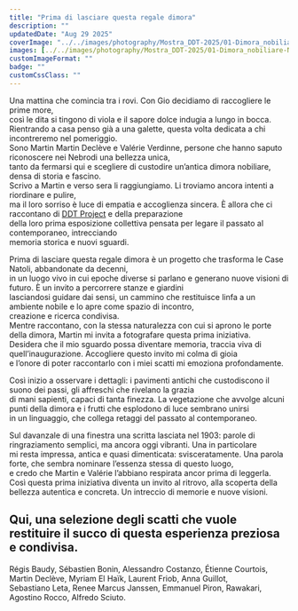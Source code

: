 ```yaml
---
title: "Prima di lasciare questa regale dimora"
description: ""
updatedDate: "Aug 29 2025"
coverImage: "../../images/photography/Mostra_DDT-2025/01-Dimora_nobiliare-Natoli-villa-Mostra-Opening-inaugurazione_collettiva_artistica-DDT_Project-Romei-Mistretta-Messina-arte_comtemporanea-dimora_nobiliare-villa-panorama.JPG"
images: [../../images/photography/Mostra_DDT-2025/01-Dimora_nobiliare-Natoli-villa-Mostra-Opening-inaugurazione_collettiva_artistica-DDT_Project-Romei-Mistretta-Messina-arte_comtemporanea-dimora_nobiliare-villa-panorama.JPG,../../images/photography/Mostra_DDT-2025/02-Mostra-Opening-inaugurazione_collettiva_artistica-DDT_Project-Romei-Mistretta-Messina-arte_comtemporanea-dimora_nobiliare-villa-flyer.JPG,../../images/photography/Mostra_DDT-2025/02-Scorcio-fontana-pietra_antica_arenzaria_scultura-Dimora_nobiliare-Natoli-villa-Mostra-Opening-inaugurazione_collettiva_artistica-DDT_Project-Romei-Mistretta-Messina-arte_comtemporanea-dimora_nobiliare-villa.JPG,../../images/photography/Mostra_DDT-2025/03-Terrazzo-fichidindia-scorcio-Dimora_nobiliare-Natoli-villa-Mostra-Opening-inaugurazione_collettiva_artistica-DDT_Project-Romei-Mistretta-Messina-arte_comtemporanea-villa_antica.JPG,../../images/photography/Mostra_DDT-2025/04-Dimora_nobiliare-Natoli-villa-Mostra-Opening-inaugurazione_collettiva_artistica-DDT_Project-Romei-Mistretta-Messina-arte_comtemporanea-dimora_nobiliare-villa-cane-pietra_antica-arenaria.JPG,../../images/photography/Mostra_DDT-2025/05-Terrazzo-fichidindia-scorcio-Dimora_nobiliare-Natoli-villa-Mostra-Opening-inaugurazione_collettiva_artistica-DDT_Project-Romei-Mistretta-Messina-arte_comtemporanea-villa_antica.JPG,../../images/photography/Mostra_DDT-2025/06-Chiesa_antica-ceramica-maiolica_dipinta-Dimora_nobiliare-Natoli-villa-Mostra-Opening-inaugurazione_collettiva_artistica-DDT_Project-Romei-Mistretta-arte_comtemporanea-villa-artista-fotografie-Martin_Decleve-analogico-restauro.JPG,../../images/photography/Mostra_DDT-2025/07-Chiesa_antica-ceramica-maiolica_dipinta-Dimora_nobiliare-Natoli-villa-Mostra-Opening-inaugurazione_collettiva_artistica-DDT_Project-Romei-Mistretta-Messina-arte_comtemporanea-villa-artista-fotografie-Martin_Decleve-analogico.JPG,../../images/photography/Mostra_DDT-2025/08-Dimora_nobiliare-Natoli-villa-Mostra-Opening-inaugurazione_collettiva_artistica-DDT_Project-Romei-Mistretta-Messina-arte_comtemporanea-villa-fotografie-artista_Laurent_Friob-ritratto.JPG,../../images/photography/Mostra_DDT-2025/09-Dimora_nobiliare-Natoli-villa-Mostra-Opening-inaugurazione_collettiva_artistica-DDT_Project-Romei-Mistretta-Messina-arte_comtemporanea-dimora_nobiliare-villa-panorama.JPG,../../images/photography/Mostra_DDT-2025/09-Dimora_nobiliare-Natoli-villa-Mostra-Opening-inaugurazione_collettiva_artistica-DDT_Project-Romei-Mistretta-arte_comtemporanea-installazione-artista_Alfredo_Sciuto-Il_ritorno_di_Ulisse-barche_carta_rivestimento_stanza_pavimento.JPG,../../images/photography/Mostra_DDT-2025/10-Dimora_nobiliare-Natoli-villa-Mostra-Opening-inaugurazione_collettiva_artistica-DDT_Project-Romei-Mistretta-Messina-arte_comtemporanea-dimora_nobiliare-villa-panorama-opera-fotografie_artistiche.JPG,../../images/photography/Mostra_DDT-2025/11-Dimora_nobiliare-Natoli-villa-Mostra-Opening-inaugurazione_collettiva_artistica-DDT_Project-Romei-Mistretta-arte_comtemporanea-dimora_nobiliare-villa-opera-fotografie_artistiche-vegetazione-terzo_paesaggio-carta_parati_antica.JPG,../../images/photography/Mostra_DDT-2025/12-Dimora_nobiliare-Natoli-villa-Mostra-Opening-inaugurazione_collettiva_artistica-DDT_Project-Romei-Mistretta-Messina-arte_comtemporanea-dimora_nobiliare-villa-panorama-opera-fotografie_artistiche-02.JPG,../../images/photography/Mostra_DDT-2025/12-Dimora_nobiliare-Natoli-villa-Mostra-Opening-inaugurazione_collettiva_artistica-DDT_Project-Romei-Mistretta-Messina-arte_comtemporanea-dimora_nobiliare-villa-panorama-opera-fotografie_artistiche.JPG,../../images/photography/Mostra_DDT-2025/13-Dimora_nobiliare-Natoli-villa-Mostra-Opening-inaugurazione_collettiva_artistica-DDT_Project-Romei-Mistretta-Messina-arte_comtemporanea-dimora_nobiliare-villa-panorama-architettura_interna-visitatori-pavimento_antico-affreschi.JPG,../../images/photography/Mostra_DDT-2025/14-Dimora_nobiliare-Natoli-villa-Mostra-Opening-inaugurazione_collettiva_artistica-DDT_Project-Romei-Mistretta-Messina-arte_comtemporanea-dimora_nobiliare-villa-panorama-opera-Alessandro_Costanzo.JPG,../../images/photography/Mostra_DDT-2025/15-Dimora_nobiliare-Natoli-villa-Mostra-Opening-inaugurazione_collettiva_artistica-DDT_Project-Romei-Mistretta-Messina-arte_comtemporanea-dimora_nobiliare-villa-opera_artistica.JPG,../../images/photography/Mostra_DDT-2025/16-Dimora_nobiliare-Natoli-villa-Mostra-Opening-inaugurazione_collettiva_artistica-DDT_Project-Romei-Mistretta-Messina-arte_comtemporanea-dimora_nobiliare-villa-visitatori.JPG,../../images/photography/Mostra_DDT-2025/17-Dimora_nobiliare-Natoli-villa-Mostra-Opening-inaugurazione_collettiva_artistica-DDT_Project-Romei-Mistretta-Messina-arte_comtemporanea-dimora_nobiliare-villa-visitatori.JPG,../../images/photography/Mostra_DDT-2025/18-Dimora_nobiliare-Natoli-villa-Mostra-Opening-inaugurazione_collettiva_artistica-DDT_Project-Romei-Mistretta-Messina-arte_comtemporanea-dimora_nobiliare-villa-panorama-opera-aristica-Sebastiano_Leta-ceramiche-piatti_materici.JPG,../../images/photography/Mostra_DDT-2025/19-Dimora_nobiliare-Natoli-villa-Mostra-Opening-inaugurazione_collettiva_artistica-DDT_Project-Romei-Mistretta-Messina-arte_comtemporanea-dimora_nobiliare-villa-panorama-opera-fotografie_artistica-ritratto-Sebastien_Bonin.JPG,../../images/photography/Mostra_DDT-2025/20-Dimora_nobiliare-Natoli-villa-Mostra-Opening-inaugurazione_collettiva_artistica-DDT_Project-Romei-Mistretta-Messina-arte_comtemporanea-dimora_nobiliare-villa-opera-artistica-Agostino_Rocco-bambini_dipinti-farfalle.JPG,../../images/photography/Mostra_DDT-2025/21-Dimora_nobiliare-Natoli-villa-Mostra-Opening-inaugurazione_collettiva_artistica-DDT_Project-Romei-Mistretta-Messina-arte_comtemporanea-dimora_nobiliare-villa-opere.JPG,../../images/photography/Mostra_DDT-2025/22-Dimora_nobiliare-Natoli-villa-Mostra-Opening-inaugurazione_collettiva_artistica-DDT_Project-Romei-Mistretta-Messina-arte_comtemporanea-dimora_nobiliare-villa-panorama-opera-Renee_Marcus_Janssen-sculture-pipistrelli.JPG,../../images/photography/Mostra_DDT-2025/23-Dimora_nobiliare-Natoli-villa-Mostra-Opening-inaugurazione_collettiva_artistica-DDT_Project-Romei-Mistretta-Messina-arte_comtemporanea-dimora_nobiliare-villa-panorama-opera_artistica-Sebastiano_Leta.JPG,../../images/photography/Mostra_DDT-2025/24-Dimora_nobiliare-Natoli-villa-Mostra-Opening-inaugurazione_col_artistica-DDT_Project-Romei-Mistretta-Mes-arte_comtemporanea-dimora_nobiliare-villa-panorama-opere-buffet-gourmet-chef-Regis_Baudy-tessere_ceramica_raku-Sebastiano_Leta.JPG,../../images/photography/Mostra_DDT-2025/25-Dimora_nobiliare-Natoli-villa-Mostra-Opening-inaugurazione_artistica-DDT_Project-Romei-Mistretta-arte_comtemporanea-dimora_nobiliare-villa-panorama-opere-buffet-gourmet-chef-Regis_Baudy-tessere_ceramica_raku-Sebastiano_Leta.JPG,../../images/photography/Mostra_DDT-2025/26-Dimora_nobiliare-Natoli-villa-Mostra-Opening-inaugurazione_artistica-DDT_Project-Romei-Mistretta-arte_comtemporanea-dimora_nobiliare-villa-panorama-opere-buffet-gourmet-chef-Regis_Baudy-tessere_ceramica_raku-Sebastiano_Leta.JPG,../../images/photography/Mostra_DDT-2025/27-Dimora_nobiliare-Natoli-villa-Mostra-Opening-inaugurazione_collettiva_artistica-DDT_Project-Romei-Mistretta-Messina-arte_comtemporanea-dimora_nobiliare-villa-panorama-concerto-musicista-Settevoci-sassofono.JPG,../../images/photography/Mostra_DDT-2025/28-Dimora_nobiliare-Natoli-villa-Mostra-Opening-inaugurazione_collettiva_artistica-DDT_Project-Romei-Mistretta-Messina-arte_comtemporanea-dimora_nobiliare-villa-panorama-concerto-musicista-Settevoci-sassofono.JPG,../../images/photography/Mostra_DDT-2025/29-Dimora_nobiliare-Natoli-villa-Mostra-Opening-inaugurazione_collettiva_artistica-DDT_Project-Romei-Mistretta-arte_comtemporanea-dimora_nobiliare-villa-brindisi-Martin_Decleve-vino_bianco-Popup-azienda_agricola_Via_del_gelso_Marsala.JPG,../../images/photography/Mostra_DDT-2025/30-Dimora_nobiliare-Natoli-villa-Mostra-Opening-inaugurazione_collettiva_artistica-DDT_Project-Romei-Mistretta-arte_comtemporanea-dimora_nobiliare-villa-brindisi-Regis_Baudy-vino_bianco-Popup-azienda_agricola_Via_del_gelso_Marsala.JPG,../../images/photography/Mostra_DDT-2025/31-Dimora_nobiliare-Natoli-villa-Mostra-Opening-inaugurazione_collettiva_artistica-DDT_Project-Romei-Mistretta-arte_comtemporanea-dimora_nobiliare-villa-brindisi-Sebastiano_Leta-vino_bianco-Popup-azienda_agricola_Via_del_gelso_Marsala.JPG,../../images/photography/Mostra_DDT-2025/31-Dimora_nobiliare-Natoli-villa-Mostra-Opening-inaugurazione_collettiva_artistica-DDT_Project-Romei-Mistretta-Messina-arte_comtemporanea-dimora_nobiliare-villa-brindisi-vino_bianco-Popup-azienda_agricola_Via_del_gelso_Marsala.JPG,../../images/photography/Mostra_DDT-2025/32-Dimora_nobiliare-Natoli-villa-Mostra-Opening-inaugurazione_collettiva_artistica-DDT_Project-Romei-Mistretta-Messina-arte_comtemporanea-dimora_nobiliare-villa-brindisi-Valerie_Verdinne-vino_bianco.JPG,../../images/photography/Mostra_DDT-2025/33-Dimora_nobiliare-Natoli-villa-Mostra-Opening-inaugurazione_collettiva_artistica-DDT_Project-Romei-Mistretta-Messina-arte_comtemporanea-dimora_nobiliare-villa-performance_musicale-Myriam_El_Haik.JPG,../../images/photography/Mostra_DDT-2025/34--Dimora_nobiliare-Natoli-villa-Mostra-Opening-inaugurazione_collettiva_artistica-DDT_Project-Romei-Mistretta-Messina-arte_comtemporanea-dimora_nobiliare-villa-performance_musicale-Myriam_El_Haik.JPG,../../images/photography/Mostra_DDT-2025/35-Dimora_nobiliare-Natoli-villa-Mostra-Opening-inaugurazione_collettiva_artistica-DDT_Project-Romei-Mistretta-Messina-arte_comtemporanea-dimora_nobiliare-villa-performance_musicale-Myriam_El_Haik.JPG,../../images/photography/Mostra_DDT-2025/36-Dimora_nobiliare-Natoli-villa-Mostra-Opening-inaugurazione_collettiva_artistica-DDT_Project-Romei-Mistretta-Messina-arte_comtemporanea-dimora_nobiliare-villa-performance_musicale-Myriam_El_Haik.JPG,../../images/photography/Mostra_DDT-2025/37-Dimora_nobiliare-Natoli-villa-Mostra-Opening-inaugurazione_collettiva_artistica-DDT_Project-Romei-Mistretta-Messina-arte_comtemporanea-dimora_nobiliare-villa-installazione-Alfredo_Sciuto-Il_ritorno_di_Ulisse.JPG,../../images/photography/Mostra_DDT-2025/38-Dimora_nobiliare-Natoli-villa-Mostra-Opening-inaugurazione_collettiva_artistica-DDT_Project-Romei-Mistretta-Messina-arte_comtemporanea-dimora_nobiliare-villa-installazione-Alfredo_Sciuto-Il_ritorno_di_Ulisse.JPG,../../images/photography/Mostra_DDT-2025/39-Dimora_nobiliare-Natoli-villa-Mostra-Opening-inaugurazione_collettiva_artistica-DDT_Project-Romei-Mistretta-Messina-arte_comtemporanea-dimora_nobiliare-villa-opere-Renee_Marcus_Janssen-pipistelli-sculture.JPG,../../images/photography/Mostra_DDT-2025/40-Dimora_nobiliare-Natoli-villa-Mostra-Opening-inaugurazione_collettiva_artistica-DDT_Project-Romei-Mistretta-Messina-arte_comtemporanea-dimora_nobiliare-villa-DDT_PROJECT-neon-Riccardo_Gueci.JPG]
customImageFormat: ""
badge: ""
customCssClass: ""
---
```


Una mattina che comincia tra i rovi. Con Gio decidiamo di raccogliere le prime more,  
così le dita si tingono di viola e il sapore dolce indugia a lungo in bocca.  
Rientrando a casa penso già a una galette, questa volta dedicata a chi incontreremo nel pomeriggio.  
Sono Martin Martin Declève e Valérie Verdinne, persone che hanno saputo riconoscere nei Nebrodi una bellezza unica,  
tanto da fermarsi qui e scegliere di custodire un’antica dimora nobiliare, densa di storia e fascino.  
Scrivo a Martin e verso sera li raggiungiamo. Li troviamo ancora intenti a riordinare e pulire,  
ma il loro sorriso è luce di empatia e accoglienza sincera. È allora che ci raccontano di
<a href="https://www.instagram.com/d.d.t._project/" target="_blank">DDT Project</a> e della preparazione  
della loro prima esposizione collettiva pensata per legare il passato al contemporaneo, intrecciando  
memoria storica e nuovi sguardi.  

Prima di lasciare questa regale dimora è un progetto che trasforma le Case Natoli, abbandonate da decenni,  
in un luogo vivo in cui epoche diverse si parlano e generano nuove visioni di futuro. È un invito a percorrere stanze e giardini  
lasciandosi guidare dai sensi, un cammino che restituisce linfa a un ambiente nobile e lo apre come spazio di incontro,  
creazione e ricerca condivisa.  
Mentre raccontano, con la stessa naturalezza con cui si aprono le porte della dimora, Martin mi invita a fotografare questa prima iniziativa.  
Desidera che il mio sguardo possa diventare memoria, traccia viva di quell’inaugurazione. Accogliere questo invito mi colma di gioia  
e l’onore di poter raccontarlo con i miei scatti mi emoziona profondamente.  

Così inizio a osservare i dettagli: i pavimenti antichi che custodiscono il suono dei passi, gli affreschi che rivelano la grazia  
di mani sapienti, capaci di tanta finezza. La vegetazione che avvolge alcuni punti della dimora e i frutti che esplodono di luce sembrano unirsi  
in un linguaggio, che collega retaggi del passato al contemporaneo.

Sul davanzale di una finestra una scritta lasciata nel 1903: parole di ringraziamento semplici, ma ancora oggi vibranti. Una in particolare  
mi resta impressa, antica e quasi dimenticata: svisceratamente. Una parola forte, che sembra nominare l’essenza stessa di questo luogo,  
e credo che Martin e Valérie l’abbiano respirata ancor prima di leggerla.  
Così questa prima iniziativa diventa un invito al ritrovo, alla scoperta della bellezza autentica e concreta. Un intreccio di memorie e nuove visioni. 

Qui, una selezione degli scatti che vuole restituire il succo di questa esperienza preziosa e condivisa.
-
Régis Baudy, Sébastien Bonin, Alessandro Costanzo, Étienne Courtois, Martin Declève, Myriam El Haïk, Laurent Friob, Anna Guillot,  
Sebastiano Leta, Renee Marcus Janssen, Emmanuel Piron, Rawakari, Agostino Rocco, Alfredo Sciuto.
